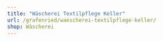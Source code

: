 ```yaml
---
title: "Wäscherei Textilpflege Keller"
url: /grafenried/waescherei-textilpflege-keller/
shop: Wäscherei
---
```

